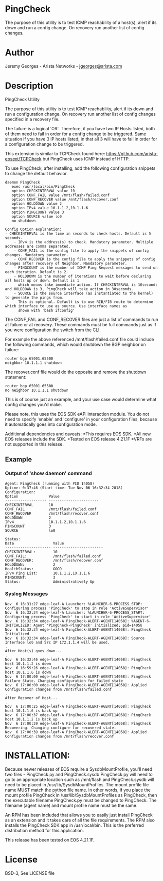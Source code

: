 # PingCheck 

The purpose of this utility is to test ICMP reachability of a host(s), alert if its down and
run a config change. On recovery run another list of config changes.

# Author
Jeremy Georges - Arista Networks   - jgeorges@arista.com

# Description
PingCheck Utility


The purpose of this utility is to test ICMP reachability, alert if its down and
run a configuration change. On recovery run another list of config changes specified in a recovery file.

The failure is a logical 'OR'. Therefore, if you have two IP Hosts listed, both of them need to fail in order
for a config change to be triggered. Same situation if you have 3 IP hosts listed, in that all 3 will have to fail
in order for a configuration change to be triggered.

This extension is similar to TCPCheck found here: https://github.com/arista-eosext/TCPCheck but PingCheck uses ICMP
instead of HTTP.

To use PingCheck, after installing, add the following configuration snippets to change the default behavior.  


```
daemon PingCheck
   exec /usr/local/bin/PingCheck 
   option CHECKINTERVAL value 10
   option CONF_FAIL value /mnt/flash/failed.conf
   option CONF_RECOVER value /mnt/flash/recover.conf
   option HOLDDOWN value 2
   option IPv4 value 10.1.1.2,10.1.1.6
   option PINGCOUNT value 3
   option SOURCE value lo0
   no shutdown
```

```
Config Option explanation:
- CHECKINTERVAL is the time in seconds to check hosts. Default is 5 seconds.
    - IPv4 is the address(s) to check. Mandatory parameter. Multiple addresses are comma separated.
    - CONF_FAIL is the config file to apply the snippets of config changes. Mandatory parameter.
    - CONF_RECOVER is the config file to apply the snippets of config changes after recovery of Neighbor. Mandatory parameter. 
    - PINGCOUNT is the number of ICMP Ping Request messages to send on each iteration. Default is 2.
    - HOLDDOWN is the number of iterations to wait before declaring all hosts up or down. Default is 1
      which means take immediate action. If CHECKINTERVAL is 10seconds and HOLDDOWN is 3, PingCheck will take action in 30seconds.
    - SOURCE is the source interface (as instantiated to the kernel) to generate the pings from.
      This is optional. Default is to use RIB/FIB route to determine which interface to use as source. Use interface names as 
      shown with 'bash ifconfig'  
```

The CONF_FAIL and CONF_RECOVER files are just a list of commands to run at failure or at recovery. These commands
must be full commands just as if you were configuration the switch from the CLI.

For example the above referenced /mnt/flash/failed.conf file could include the following commands, which would
shutdown the BGP neighbor on failure:

```
router bgp 65001.65500
neighbor 10.1.1.1 shutdown
```

The recover.conf file would do the opposite and remove the shutdown statement:

```
router bgp 65001.65500
no neighbor 10.1.1.1 shutdown
```

This is of course just an example, and your use case would determine what config changes you'd make.

Please note, this uses the EOS SDK eAPI interaction module. You do not need to specify 'enable' and 'configure' in your 
configuration files, because it automatically goes into configuration mode.

Additional dependencies and caveats:
*This requires EOS SDK.
*All new EOS releases include the SDK.
*Tested on EOS release 4.21.1F
*VRFs are not supported in this release.

## Example

### Output of 'show daemon' command
```
Agent: PingCheck (running with PID 14058)
Uptime: 0:37:46 (Start time: Tue Nov 06 16:32:34 2018)
Configuration:
Option              Value                   
------------------- ----------------------- 
CHECKINTERVAL       10                      
CONF_FAIL           /mnt/flash/failed.conf  
CONF_RECOVER        /mnt/flash/recover.conf 
HOLDDOWN            2                       
IPv4                10.1.1.2,10.1.1.6       
PINGCOUNT           3                       
SOURCE              lo0                     

Status:
Data                  Value                   
--------------------- ----------------------- 
CHECKINTERVAL:        10                      
CONF_FAIL:            /mnt/flash/failed.conf  
CONF_RECOVER:         /mnt/flash/recover.conf 
HOLDDOWN:             2                       
HealthStatus:         GOOD                    
IPv4 Ping List:       10.1.1.2,10.1.1.6       
PINGCOUNT:            3                       
Status:               Administratively Up   
```

### Syslog Messages
```
Nov  6 16:31:27 edge-leaf-A Launcher: %LAUNCHER-6-PROCESS_STOP: Configuring process 'PingCheck' to stop in role 'ActiveSupervisor'
Nov  6 16:32:34 edge-leaf-A Launcher: %LAUNCHER-6-PROCESS_START: Configuring process 'PingCheck' to start in role 'ActiveSupervisor'
Nov  6 16:32:34 edge-leaf-A PingCheck-ALERT-AGENT[14058]: %AGENT-6-INITIALIZED: Agent 'PingCheck-PingCheck' initialized; pid=14058
Nov  6 16:32:34 edge-leaf-A PingCheck-ALERT-AGENT[14058]: PingCheck Initialized
Nov  6 16:32:34 edge-leaf-A PingCheck-ALERT-AGENT[14058]: Source Interface lo0 and Src IP 172.1.1.4 will be used.
.
After Host(s) goes down...
.
Nov  6 16:32:46 edge-leaf-A PingCheck-ALERT-AGENT[14058]: PingCheck host 10.1.1.2 is down
Nov  6 16:59:26 edge-leaf-A PingCheck-ALERT-AGENT[14058]: PingCheck host 10.1.1.6 is down
Nov  6 17:00:00 edge-leaf-A PingCheck-ALERT-AGENT[14058]: PingCheck Failure State. Changing configuration for failed state
Nov  6 17:00:00 edge-leaf-A PingCheck-ALERT-AGENT[14058]: Applied Configuration changes from /mnt/flash/failed.conf
.
After Recover of Host...
.
Nov  6 17:00:25 edge-leaf-A PingCheck-ALERT-AGENT[14058]: PingCheck host 10.1.1.6 is back up
Nov  6 17:00:37 edge-leaf-A PingCheck-ALERT-AGENT[14058]: PingCheck host 10.1.1.2 is back up
Nov  6 17:00:39 edge-leaf-A PingCheck-ALERT-AGENT[14058]: PingCheck Recovering. Changing configure for recovered state.
Nov  6 17:00:39 edge-leaf-A PingCheck-ALERT-AGENT[14058]: Applied Configuration changes from /mnt/flash/recover.conf
```



# INSTALLATION:
Because newer releases of EOS require a SysdbMountProfile, you'll need two files - PingCheck.py and PingCheck.sysdb
PingCheck.py will need to go to an appropriate location such as /mnt/flash and PingCheck.sysdb will need to be placed in 
/usr/lib/SysdbMountProfiles. The mount profile file name MUST match the python file name. In other words, if 
you place the mount profile PingCheck in /usr/lib/SysdbMountProfiles as PingCheck, then the executable filename PingCheck.py 
must be changed to PingCheck. The filename (agent name) and mount profile name must be the same.

An RPM has been included that allows you to easily just install PingCheck as an extension and it takes care of all
the file requirements. The RPM also installs the PingCheck SDK app in /usr/local/bin. This is the preferred distribution 
method for this application.

This release has been tested on EOS 4.21.1F.

License
=======
BSD-3, See LICENSE file
